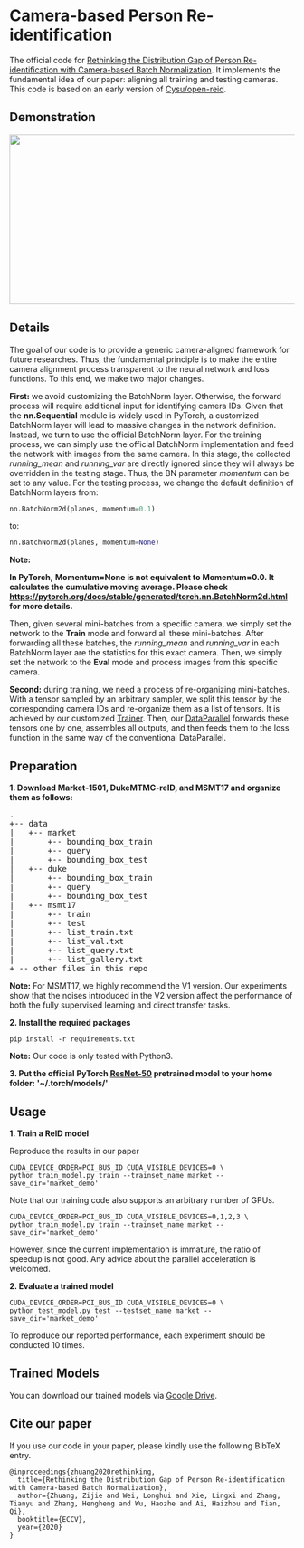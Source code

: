 # Camera-based Person Re-identification
The official code for [Rethinking the Distribution Gap of Person Re-identification with Camera-based Batch Normalization](https://arxiv.org/abs/2001.08680).
It implements the fundamental idea of our paper: aligning all training and testing cameras.
This code is based on an early version of [Cysu/open-reid](https://github.com/Cysu/open-reid).

## Demonstration

<img src="https://raw.githubusercontent.com/automan000/Camera-based-Person-ReID/master/demonstration.jpg" width="623" height="300">

## Details

The goal of our code is to provide a generic camera-aligned framework for future researches.
Thus, the fundamental principle is to make the entire camera alignment process transparent to the neural network and loss functions.
To this end, we make two major changes.

**First:** we avoid customizing the BatchNorm layer. Otherwise, the forward process will require additional input for identifying camera IDs.
Given that the **nn.Sequential** module is widely used in PyTorch, a customized BatchNorm layer will lead to massive changes in the network definition.
Instead, we turn to use the official BatchNorm layer.
For the training process, we can simply use the official BatchNorm implementation and feed the network with images from the same camera.
In this stage, the collected *running_mean* and *running_var* are directly ignored since they will always be overridden in the testing stage.
Thus, the BN parameter *momentum* can be set to any value.
For the testing process, we change the default definition of BatchNorm layers from:
```python
nn.BatchNorm2d(planes, momentum=0.1)
```
to:
```python
nn.BatchNorm2d(planes, momentum=None)
```

**Note:**

**In PyTorch,**
**Momentum=None is not equivalent to Momentum=0.0.
It calculates the cumulative moving average.
Please check https://pytorch.org/docs/stable/generated/torch.nn.BatchNorm2d.html for more details.**


Then, given several mini-batches from a specific camera, we simply set the network to the **Train** mode and forward all these mini-batches.
After forwarding all these batches, the *running_mean* and *running_var* in each BatchNorm layer are the statistics for this exact camera.
Then, we simply set the network to the **Eval** mode and process images from this specific camera.


**Second:** during training, we need a process of re-organizing mini-batches.
With a tensor sampled by an arbitrary sampler, we split this tensor by the corresponding camera IDs and re-organize them as a list of tensors.
It is achieved by our customized [Trainer](https://github.com/automan000/Camera-based-Person-ReID/blob/master/frameworks/training/trainer.py).
Then, our [DataParallel](https://github.com/automan000/Camera-based-Person-ReID/blob/master/frameworks/training/data_parallel.py) forwards these tensors one by one, assembles all outputs, and then feeds them to the loss function in the same way of the conventional DataParallel.



## Preparation

**1. Download Market-1501, DukeMTMC-reID, and MSMT17 and organize them as follows:**
<pre>
.
+-- data
|   +-- market
|       +-- bounding_box_train
|       +-- query
|       +-- bounding_box_test
|   +-- duke
|       +-- bounding_box_train
|       +-- query
|       +-- bounding_box_test
|   +-- msmt17
|       +-- train
|       +-- test
|       +-- list_train.txt
|       +-- list_val.txt
|       +-- list_query.txt
|       +-- list_gallery.txt
+ -- other files in this repo
</pre>

**Note:**
For MSMT17, we highly recommend the V1 version.
Our experiments show that the noises introduced in the V2 version affect the performance of both the fully supervised learning and direct transfer tasks.


**2. Install the required packages**
```console
pip install -r requirements.txt
```
**Note:**
Our code is only tested with Python3.


**3. Put the official PyTorch [ResNet-50](https://download.pytorch.org/models/resnet50-19c8e357.pth) pretrained model to your home folder: 
'~/.torch/models/'**

## Usage
**1. Train a ReID model**

Reproduce the results in our paper

```console
CUDA_DEVICE_ORDER=PCI_BUS_ID CUDA_VISIBLE_DEVICES=0 \
python train_model.py train --trainset_name market --save_dir='market_demo'
```

Note that our training code also supports an arbitrary number of GPUs.

```console
CUDA_DEVICE_ORDER=PCI_BUS_ID CUDA_VISIBLE_DEVICES=0,1,2,3 \
python train_model.py train --trainset_name market --save_dir='market_demo'
```

However, since the current implementation is immature, the ratio of speedup is not good.
Any advice about the parallel acceleration is welcomed.


**2. Evaluate a trained model**
```console
CUDA_DEVICE_ORDER=PCI_BUS_ID CUDA_VISIBLE_DEVICES=0 \
python test_model.py test --testset_name market --save_dir='market_demo'
```

To reproduce our reported performance, each experiment should be conducted 10 times.


## Trained Models

You can download our trained models via [Google Drive](https://drive.google.com/drive/folders/1oxO6W9VAReKx2QrJNesN2X-O6mNOVsEd?usp=sharing).


## Cite our paper

If you use our code in your paper, please kindly use the following BibTeX entry.

```console
@inproceedings{zhuang2020rethinking,
  title={Rethinking the Distribution Gap of Person Re-identification with Camera-based Batch Normalization},
  author={Zhuang, Zijie and Wei, Longhui and Xie, Lingxi and Zhang, Tianyu and Zhang, Hengheng and Wu, Haozhe and Ai, Haizhou and Tian, Qi},
  booktitle={ECCV},
  year={2020}
}
```